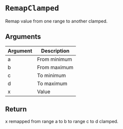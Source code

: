 # `RemapClamped`

Remap value from one range to another clamped.

## Arguments

| Argument | Description  |
| -------- | ------------ |
| a        | From minimum |
| b        | From maximum |
| c        | To minimum   |
| d        | To maximum   |
| x        | Value        |

## Return

x remapped from range a to b to range c to d clamped.
